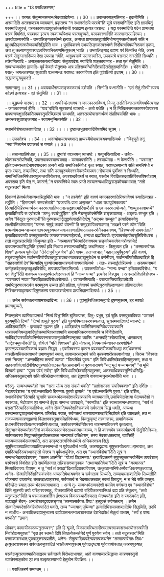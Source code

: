+++
title = "13 पराधिकरणम्"

+++
।। परमतः सेतून्मानसम्बन्धभेदव्यपदेशेभ्यः ।। 30 ।। अवान्तरसङ्गतिमाह - इदानीमिति । अस्मादिति अतश्शब्दस्य व्याख्यानं, प्रकृतश्च "न स्थानतोऽपि परस्ये"ति सूत्रे परशब्दनिर्दिष्ट इति ज्ञापयितुं परस्मादित्युक्त्तं, परमकारणत्वप्रयुक्त्तोत्कर्षवाची परब्रह्मण इत्यत्र परशब्दः । यद्वा परस्मादिति पदेन प्राप्यतया परत्वं विवक्षितं, परब्रह्मण इत्यत्र स्वकार्य्यापेक्षया परत्वमुच्यते, परमकारणादिति कारणान्तरराहित्यम् । अस्योपास्यस्येति - उभयलिङ्गत्वस्थेम्ने इत्यत्रः, अन्यथा प्राप्यत्वतदुपयोगिभोग्यगुणजातवैकल्ये सति न ह्युभयलिङ्गत्वपौष्कल्यसिद्धिरिति भावः । पूर्वाधिकरणे उभयलिङ्गकत्वस्थेम्ने निर्दोषत्वविषयनिरूपणं कृतम्, अत्र तु कल्याणगुणास्पदत्वविषयनिरूपणमित्युक्त्तम् भवति । उभयलिङ्गाद् ब्रह्मणः परं किमस्ति नेति, अस्य परत्वे सेतून्मानादिव्यप देशा उपपन्ना नवेति, अनुपपन्नत्वे परान्तरमस्ति, उपपन्नत्वे परान्तरं नास्तीति सिध्यति । तत्रेयमित्यादि - असङ्करकरत्वाभिप्रायः सेतुव्यपदेशः स्यादिति शङ्कायामाह - तथा एतं सेतुमिति । सम्बन्धव्यपदेश इत्यादि- पूर्वं केवले सेतुशब्दः अत्र प्रतिसम्बन्धिनिर्देशसहितसेतुशब्दनिर्देशः । भेदेन चेति । परात्- जगत्कारणात् श्रुतावपि पञ्चम्यन्तः परशब्दः कारणविषय इति पूर्वपक्षिणो हृदयम् ।। 30 ।। राद्धान्तसूत्रमुपादत्ते -

सामान्यात्तु ।। 31 ।। अवयवार्थेनाप्यसङ्करकरत्वं दर्शयति । सिनोति बध्नातीति - "एतं सेतुं तीर्त्त्वे"त्यस्य कोऽर्थ इत्यत्राह - एतं सेतुमिति ।। 31 ।।

।। बुद्ध्यर्थः पादवत् ।। 32 ।। अपरिच्छेदवाक्यं न जगत्कारणविषयं, किन्तु तदतिरिक्त्ततत्त्वविषयमित्यत्राह - जगत्कारणत्वं हीति । "पाद"वदिति सूत्रखण्डं व्याचष्टे - अतो यथेति । न हि निखिलजगत्कारणस्येश्वरस्य वाक्पाणचक्षुरादिकतिपयवस्तुपरिच्छिन्नत्वं सम्भवति, अतस्तस्योपासनार्थत्वं संप्रतिपन्नमिति भावः । अनन्तरसूत्रशङ्कामाह - स्वयमनुन्मितस्येति ।। 32 ।।

स्थानविशेषात्प्रकाशादिवत् ।। 32 ।। ।। दृष्टान्तभूतवागादिविषयमिदं सूत्रम् ।

।। उपपत्तेश्च ।। 34 ।। अनन्योपायत्वश्रवणात् प्राप्यस्यैवोपायत्त्वश्रवणादित्यर्थः । "विवृणुते तनूं "स्वा"मित्यनेन प्रपाकत्वं च गम्यते ।। 34 ।।

।। तथान्यप्रतिषेधात् ।। 35 ।। दूष्यांशं व्यञ्जयन् व्याचष्टे । यत्पुनरित्यादिना - तत्रैव- श्वेताश्वतरोपनिषदि, उपात्तवाक्यस्यान्वयमाह - यस्मादपरमिति । तस्यार्थमाह - न केनापीति । "यस्मात्" इतिपञ्चम्यन्तपदेनापरशब्दस्य अन्वये सति समाधिकनिषेधः कृतः स्यात्, परशब्दस्यान्वये सति समनिषेधो न कृतः स्यात्, तच्छानिष्टं, तथा सति परमपुरुषवेदनस्यैकस्यैवापवगर्ोपायत्वं पूर्वोक्त्तं न सिध्यति, समाभ्यिधिकनिषेधपरश्रुत्यन्तरविरोधश्च, अपरशब्दवैयर्थ्यं च स्यात्, परत्वेन विवक्षितरुद्रव्यतिरिक्त्तविषयोऽयम् अपरशब्द इति चेत् न, कार्त्स्न्ेन परत्वनिषेधे स्वतः प्राप्ते तस्यानन्यथासिद्धसङ्कोचकभावात् "ततो यदुत्तरतर" मित्या

दिवाक्यं हेत्वर्थत्वेनान्यथासिद्धमिति भावः । "न तस्येशे" इति वाक्यं जगत्कारणातिरिक्त्तविषयं स्यादित्यत्राह - तद्धीति । "हिरण्यगर्भः समवर्त्तताग्रे" "प्रजापतिः प्रजा असृजत" "धाता यथापूर्वमकल्पय" दित्यादिभिर्हिरण्यगर्भस्य कारणत्वप्रतिपादनात्सद्व्रह्मात्मादिशब्दैरपि स एव कारणतयोच्यते, "शम्भुराकाशमध्ये" इत्यादिभिरपि स एवोच्यते "शम्भुः स्वयंभूर्द्रुहिण" इति नैघण्टुकोक्त्तेरिति शङ्कायामाह - अद्भयः सम्भूत इति । अत्रैव "विद्युतः पुरुषादधी"ति पुरुषशब्दाद्विद्युद्वर्णत्वादतिदिष्टेषु "अद्भयः सम्भूतः" इत्यादिवाक्येषु लक्ष्मीपतित्वश्रवणात् "यमन्तः समुद्रे कवयो वयन्ती"ति समुद्रशायित्वश्रवणात् "तदक्षरे परमे व्योम"न्निति परमव्योमसम्बन्धाच्चावगतपरमपुरुषभावजगत्कारणप्रतिपादकप्रकरणेनैकप्रकरणम्, "हिरण्यभर्गः समवर्त्तताग्रे" इत्यादिवाक्यमपि परमपुरुषस्यैव जगत्कारणत्वमाहेत्यर्थः, अन्यथा ब्रह्मशिवयोः सृज्यत्वसंहार्यत्वश्रुतिविरोधश्च । ततो यदुत्तरतरमिति किमुच्यत इति - "यस्मात्पर"मित्यादिवाक्यस्य सङ्कोचकत्वेन परोक्त्तमिदं वाक्यमन्यथासिद्धमिति इममर्थं हृदि निधाय तस्यान्यथासिद्धिः कथमित्याह - किमुच्यत इति । "तस्मात्सर्वगतः शिवः" इत्यस्य पूर्वपठितं "तेनेदं पूर्णं पुरु षेण" इति वाक्य, ततः पश्चात् "महान् प्रभुर्वैपुरुषः" इति वाक्यं, तदुभयानुरोधेन सर्वाननशिरोग्रीवत्वगुहाशयत्वभगवच्छब्दाद्यनुरोधेन च वर्णनीयम्, सर्वाननशिरोग्रीवत्वादिकं हि "सहस्त्रशीर्षं देव"मित्यादिषु पुरुषोत्तमासाधारणत्वेनावगतमित्यर्थः । ततः- तस्माद्धेतोरित्यर्थः । अरूपमनामयं कर्मकृतदेहतत्कृतदुःखविरोधि, तापत्रयप्रतिभटमित्यर्थः । उपक्रमविरोधः- "नान्यः पन्था" इतिवाक्यविरोधः, "य एनं विदु"रिति वाक्यस्य परमपुरुषेतरवेदनपरत्वं हि "नान्यः पन्था" इत्यनेन विरुद्धम् । अनन्तरोक्त्तिविरोधश्च - "यस्मात्परं नापर"मित्यदिवाक्यविरोधश्चेत्यर्थः । परात्परमित्यादि - परात्परमित्यादिवाक्येऽपि समष्टिपुरुषात्परत्वेन परमपुरुष उच्यत इति प्रतिज्ञा, पूर्ववाक्ये समष्टिपुरुषविलक्षणतया प्रतिपाद्यत्वेन निश्चितस्यादृश्यत्वादिगुणकस्य परात्परशब्देनात्र प्रत्यभिज्ञानादित्यर्थः ।। 35 ।।

।। अनेन सर्वगतत्वमायामशब्दादिभ्यः ।। 36 ।। पूर्वसूत्रैरधिकवस्तुवादे दूषणमुक्त्तम्, इह स्वपक्षे प्रमाणमुच्यते,

नियन्तृत्वेन व्याप्तिज्ञापनार्थं "नित्यं विभु"मिति श्रुतिरुपात्ता, विभु- प्रभुम्, इयं श्रुतिः परमपुरुषविषया "परात्परं पुरुषमुपैति दिव्यं" "दिव्यो ह्यमूर्तः पुरुषः" इति पुरुषविषयप्रकरणस्थत्वात्, सूत्रस्थमादिशब्दं व्याचष्टे । आदिशब्दादिति - इत्यादयो गृह्यन्त इति । आदिशब्देन व्यतिरिक्त्तत्वनिषेधपरवाक्यानि धारकत्वनियन्तृत्वादिपूर्वकव्याप्तिपरवाक्यानि समानाधिकरणवाक्यानि च विविक्षितानि, सर्वविद्योपास्यविशेषनिर्णयपरनारायणानुवाकेनियन्तृतया व्याप्तिः "अन्तबहि"श्चेत्यादिना, धारकत्वम् "तद्विश्चमुपजीवती"ति, शेषित्वं "पतिं विश्वस्य" इति चोक्त्तम्, नियमनार्थव्यापनधारणशेषित्वैः कृत्स्नप्रपञ्चशरीरकत्वं ब्रह्मणः सिद्धम् । एवमीश्वरस्य कृत्स्न प्रपञ्चशरीकत्वसिध्द्या तदधिकत्तत्त्वं नास्तीत्यधिकतत्त्वाभावे प्रमाणमुक्त्तं स्यात्, तत्वान्तरसद्भावे सति कृत्स्नशरीरकत्वायोगात् । किञ्च "विश्वतः परमं नित्यम्" "अन्तर्बहिश्च तत्सर्वं व्याप्य" "विश्वमेवेदं पुरुषः" इति त्रिविधपरिच्छेदराहित्यमुक्त्तम्, तथा च सहस्त्रशीर्षत्वादिविशिष्टपुरुषप्रतिपादकतयैतत्समानार्थे च पुरुषनारायणे "यद् भूतं यच्च भव्यम्" "स मूमिं विश्वतो वृत्वा" "पुरुष एवेदं सर्वम्" इति त्रिविधपरिच्छेदराहित्यमुक्त्तम्, अतश्चाधिकवस्तुनिषेधसिद्धिः- अधिकवस्तुसद्भावे सति परिच्छेदाभावायोगात्, अत ईदृशानि वाक्यान्यनुसन्धेयानीति भावः ।।

परैस्तु- सम्बन्धव्यपदेशो नाम "सता सोम्य तदा संपन्नो भवति" "प्राज्ञेनात्मना संपरिषवक्त्तः" इति दर्शितः । भेदव्यपदेशश्च "य एषोऽन्तरादित्ये हिरण्मयः पुरुषो दृश्यते" "य एषोऽन्तरक्षिणि पुरुषः" इति दर्शितः, स्थानविशेषा"दित्यादि सूत्राणि सम्बन्धभेदव्यपदेशपरिहारपराणि व्याख्यातानि,उपाधिभेदापेक्षया भेदव्यपदेशो न स्वरूपतः, भेदोपशम एव सम्बन्धे ईदृशः सम्बन्ध उपपद्यते, "स्वमपीतः" इति स्वरूपसम्बन्धश्रवणात्, "सर्वं तं परादा"दित्यादिरन्यप्रतिषेधः, अनेन सेत्वादिव्यपदेशनिराकरणे सर्वगतत्वं सिद्धं भवति, अन्यथा वस्त्वन्तराद्वयावृत्तत्वेनात्मनः परिच्छेदः स्यात्, सर्वगतत्वं चास्यायामशब्दादिभिर्ज्ञायते इति व्याचक्षते, तत्र न तावज्जगत्कारणद्व्रह्मणो विलक्षणवस्तुमात्रमिहनिषेध्यम्, किन्तूत्कृष्टं तत्त्वान्तरम्, प्रामाणिकस्य प्रधानजीवेश्वरवैलक्षण्यस्यानिषेध्यत्वात्, कार्यकारणभेदनिषेधस्य चारम्भणाधिकरणे कृतत्वात्, सेतून्मानभेदव्यपदेशादीनां कार्यकारकारणभेदसाधकत्वाभावाच्च, न हि कारणमेव स्वकार्यप्राप्त्यै सेतुरितिनियमः, सर्वगतत्वस्य सिद्धान्तहेतुतयोक्त्तत्वाच्च नान्यमात्रं प्रतिक्षेप्यम्, तस्य भेदसाधकत्वात्, व्याप्तिर्हि व्याप्यव्यापकभेदमवगयति, अत उत्कृष्टतत्त्वनिषेधार्थत्वे अधिकरणस्य सिद्धे सुषुप्तिवाक्यप्रतिवाक्यप्रतिपन्नस्सम्बन्धो न पूर्वपक्षबीजं भवति, कारणाद्व्रह्मणः सुषुप्तस्योत्कषर्ाभावात्, अत एवादित्यादिरूपस्थानकृतो भेदश्च न पूर्वपक्षयुक्त्तिः, अत एव "स्थानविशेषा"दिति सूत्रं न सम्बन्धभेदव्यपदेशपरम्, "कतम आत्मेति" "योऽयं विज्ञानमयः" इत्यादिप्रकरणे सुषुप्त्युत्क्रान्त्योर्भेदेन व्यपदेशात् परमेश्वरो विवक्षित इति समर्थितत्वात् तन्निरासश्चानुपपन्नः "तथान्यप्रतिषेधा"दिति सूत्रं च "यस्मात्पर" मित्यादिवाक्यः विषयम्, न तु "सर्वं तं परादा"दित्यादिवाक्यविषयम्, उत्कृष्टान्यनिषेधस्यैवाधिकरणकृत्यवात्, अनेन- सेत्वादिनिर्देशनिराकरणेन अन्यप्रतिषेधाश्रवणेन च सर्वगतत्वं सिध्यति, तच्चायामशब्दादिभिः सिध्यतीति योजनायां वाक्यभेदः तच्छब्दाध्याहारश्च, सर्वगतत्वं च भेदसाधकत्वात् भवतां विरुद्धम्, न च भेदे सति वस्तुतः परिच्छेदः स्यात् तस्य भेदरूपत्वाभावात् । अन्ये तु- सम्बन्धभेदव्यपदेशौ वयमिव वर्णयन्त एव "स्थानविशेषा" दिति सूत्रमपि तयोः परिहारपरमाहुः, विकारवर्त्तिनो ब्रह्मणो बहिर्विकारमवस्थितं ब्रह्म प्रति सेतुत्वम्, "ततो यदुत्तरतर"मिति च परमाकाशवर्त्तिन ईश्वरस्य विकारस्थादीश्चरात् भेदव्यपदेश इति न स्वरूपभेद इति, उपपद्यते चैवम्- अन्यथेश्वरद्वयप्रसङ्गात् "तस्मात्सर्वगतः शिवः" इत्युक्त्तं सर्वगतत्वम् । अनेन सेत्वादिव्यपदेशनिर्वाहेणोपपादितं भवति, तच्च "ज्यायान् पृथिव्या" इत्यादिभिरायामशब्दादिभिः सिद्धमिति, तदपि न साधीयः- अनवछिन्नब्रह्मानुभवस्य ब्रह्मोपासनलभ्यत्वशास्त्रान्न देशभेदापेक्षं सेतुत्वं वाच्यम्, "सर्वं ह पश्यः पश्यति" "इमान्

लोकान् कामान्नीकारूप्यनुसञ्चरन्" इति हि श्रूयते, विकारावस्थितादीश्वरात्परमाकाशस्थस्योत्तरत्वमिति निर्वाहोऽप्ययुक्त्तः" "वृक्ष इव स्तब्धो दिवि तिष्ठत्येकस्तेनेदं पूर्णं पुरुषेण सर्वम् । ततो यदुत्तरतर"मिति परमाकाशस्थात् पुरुषादुत्तरत्वप्रतीतेः, अनेन- सेतुत्वादिव्यपदेन्यपरत्वकथनेन "तस्मात्सर्वगतः शिवः" इत्युत्तरवाक्यस्थ सर्वगतत्वमुपपादितं भवतीत्यप्ययुक्त्तम् पूर्वपक्षदृष्टया पूर्ववाक्योक्त्तात् कारणपुरुषात्

परत्वेऽप्युत्तरवाक्यप्रतिपाद्यस्य सर्वगतत्वे विरोधदाभावात्, अतो वाक्यान्तरसिद्धायाः कारणवस्तुनो व्याप्तेरसङ्कोच एव तत उत्कृष्टस्याभावे हेतुत्वेन विवक्षितः ।।

।। पराधिकरणं समाप्तम् ।।

